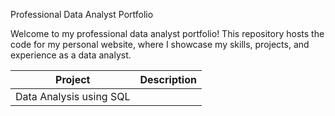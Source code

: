 Professional Data Analyst Portfolio

Welcome to my professional data analyst portfolio! This repository hosts the code for my personal website, where I showcase my skills, projects, and experience as a data analyst.


| Project                  | Description |
| ---                      | ---         |
|Data Analysis using SQL   |             |

